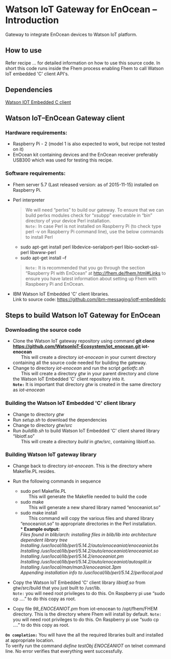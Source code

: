 # Watson IoT Gateway for EnOcean – Introduction

Gateway to integrate EnOcean devices to Watson IoT platform.

## How to use  

Refer recipe ... for detailed information on how to use this source code. In short this code runs inside the Fhem process enabling Fhem to call Watson IoT embedded 'C' client API's.

## Dependencies
[Watson IOT Embedded C client](https://github.com/ibm-messaging/iotf-embeddedc)

## Watson IoT–EnOcean Gateway client

### Hardware requirements:
* Raspberry Pi - 2 (model 1 is also expected to work, but recipe not tested on it)
* EnOcean kit containing devices and the EnOcean receiver preferably USB300 which was used for testing this recipe.

### Software requirements:
* Fhem server 5.7 (Last released version: as of 2015-11-15) installed on Raspberry Pi.
* Perl interpreter
  >We will need “perlxs” to build our gateway. To ensure that we can build perlxs modules check for “xsubpp” executable in “bin” directory of your device Perl installation.  
`Note:` In case Perl is not installed on Raspberry Pi (to check type perl -v on Raspberry Pi command line), use the below commands to install Perl  
  * sudo apt-get install perl libdevice-serialport-perl libio-socket-ssl-perl libwww-perl 
  * sudo apt-get install –f 

  >`Note:` It is recommended that you go through the section “Raspberry PI with EnOcean” at http://fhem.de/fhem.html#Links to ensure you have latest information about setting up Fhem with Raspbeery Pi and EnOcean.  
  
* IBM Watson IoT Embedded 'C' client libraries.  
  Link to source code:  https://github.com/ibm-messaging/iotf-embeddedc

## Steps to build Watson IoT Gateway for EnOcean

### Downloading the source code  
* Clone the Watson IoT gateway repository using command **git clone https://github.com/WatsonIoT-Ecosystem/iot_enocean.git iot-enocean**  
`   ` This will create a directory *iot-enocean* in your current directory containing all the source code needed for building the gateway.
* Change to directory *iot-enocean* and run the script *getiotfc.sh*  
`   ` This will create a directory *gtw* in your parent directory and clone the Watson IoT Embedded 'C' client repository into it.  
**`Note:`** It is important that directory *gtw* is created in the same directory as *iot-enocean*

### Building the Watson IoT Embedded 'C' client library  

* Change to directory *gtw*
* Run *setup.sh* to download the dependencies
* Change to directory *gtw/src*
* Run *buildlib.sh* to build Watson IoT Embedded 'C' client shared library “libiotf.so”   
`   ` This will create a directory *build* in *gtw/src*, containing libiotf.so.

### Building Watson IoT gateway library

* Change back to directory *iot-enocean*. This is the directory where Makefile.PL resides.  

* Run the following commands in sequence  

   * sudo perl Makefile.PL  
        `   ` This will generate the Makefile needed to build the code
   * sudo make  
        `   ` This will generate a new shared library named “enoceaniot.so”
   * sudo make install	
        `   ` This command will copy the various files and shared library “enoceaniot.so” to appropriate directories in the Perl installation.  
          * <b>Example output:</b>  
       <i>Files found in blib/arch: installing files in blib/lib into architecture dependent library tree  
Installing /usr/local/lib/perl/5.14.2/auto/enoceaniot/enoceaniot.bs  
Installing /usr/local/lib/perl/5.14.2/auto/enoceaniot/enoceaniot.so  
Installing /usr/local/lib/perl/5.14.2/enoceaniot.pm  
Installing /usr/local/lib/perl/5.14.2/auto/enoceaniot/autosplit.ix  
Installing /usr/local/man/man3/enoceaniot.3pm  
Appending installation info to /usr/local/lib/perl/5.14.2/perllocal.pod</i></font>  
  
* Copy the Watson IoT Embedded 'C' client library *libiotf.so* from gtw/src/build that you just built to /usr/lib.  
`Note:` you will need root privileges to do this. On Raspberry pi use “sudo cp ….” to do this copy as root.
* Copy file *98_ENOCEANIOT.pm* from iot-enocean to /opt/fhem/FHEM directory. This is the directory where Fhem will install by default.
`Note:` you will need root privileges to do this. On Raspberry pi use “sudo cp ….” to do this copy as root.

**`On completion:`** You will have the all the required libraries built and installed at appropriate location.  
To verify run the command *define testObj ENOCEANIOT* on telnet command line. No error verifies that everything went successfully.


